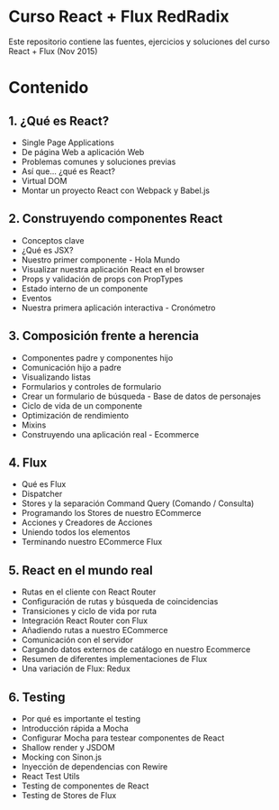# Curso React + Flux RedRadix

Este repositorio contiene las fuentes, ejercicios y soluciones del curso React + Flux (Nov 2015)

# Contenido
## 1. ¿Qué es React?
- Single Page Applications
- De página Web a aplicación Web
- Problemas comunes y soluciones previas
- Así que... ¿qué es React?
- Virtual DOM
- Montar un proyecto React con Webpack y Babel.js

## 2. Construyendo componentes React
- Conceptos clave
- ¿Qué es JSX?
- Nuestro primer componente - Hola Mundo
- Visualizar nuestra aplicación React en el browser
- Props y validación de props con PropTypes
- Estado interno de un componente
- Eventos
- Nuestra primera aplicación interactiva - Cronómetro

## 3. Composición frente a herencia
- Componentes padre y componentes hijo
- Comunicación hijo a padre
- Visualizando listas
- Formularios y controles de formulario
- Crear un formulario de búsqueda - Base de datos de personajes
- Ciclo de vida de un componente
- Optimización de rendimiento
- Mixins
- Construyendo una aplicación real - Ecommerce


## 4. Flux
- Qué es Flux
- Dispatcher
- Stores y la separación Command Query (Comando / Consulta)
- Programando los Stores de nuestro ECommerce
- Acciones y Creadores de Acciones
- Uniendo todos los elementos
- Terminando nuestro ECommerce Flux

## 5. React en el mundo real
- Rutas en el cliente con React Router
- Configuración de rutas y búsqueda de coincidencias
- Transiciones y ciclo de vida por ruta
- Integración React Router con Flux
- Añadiendo rutas a nuestro ECommerce
- Comunicación con el servidor
- Cargando datos externos de catálogo en nuestro Ecommerce
- Resumen de diferentes implementaciones de Flux
- Una variación de Flux: Redux

## 6. Testing

- Por qué es importante el testing
- Introducción rápida a Mocha
- Configurar Mocha para testear componentes de React
- Shallow render y JSDOM
- Mocking con Sinon.js
- Inyección de dependencias con Rewire
- React Test Utils
- Testing de componentes de React
- Testing de Stores de Flux

